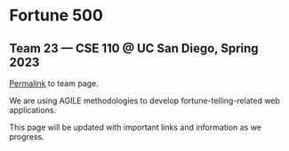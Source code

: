 # Fortune 500
## Team 23 — CSE 110 @ UC San Diego, Spring 2023

[Permalink](https://github.com/cse110-sp23-group23/cse110-sp23-group23/blob/main/admin/team.md) to team page.

We are using AGILE methodologies to develop fortune-telling-related web applications. 

This page will be updated with important links and information as we progress.
